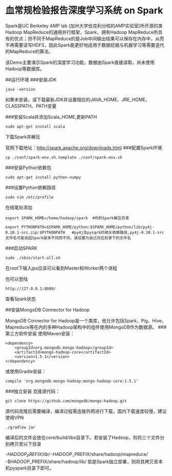 # 血常规检验报告深度学习系统 on Spark

Spark是UC Berkeley AMP lab (加州大学伯克利分校的AMP实验室)所开源的类Hadoop MapReduce的通用并行框架，Spark，拥有Hadoop MapReduce所具有的优点；但不同于MapReduce的是Job中间输出结果可以保存在内存中，从而不再需要读写HDFS，因此Spark能更好地适用于数据挖掘与机器学习等需要迭代的MapReduce的算法。

该Demo主要演示Spark的深度学习功能，数据由Spark直接读取，尚未使用Hadoop等数据库。

##运行环境
###安装JDK
```
java -version
```
如果未安装，请下载最新JDK并设置相应的JAVA_HOME、JRE_HOME、CLASSPATH、PATH变量

###安装Scala并添加Scala_HOME,更新PATH

```
sudo apt-get install scala
```

下载Spark并解压

官网下载地址：http://spark.apache.org/downloads.html
###配置Spark环境
```
cp ./conf/spark-env.sh.template ./conf/spark-env.sh
```
###安装Python依赖包
```
sudo apt-get install python-numpy
```
###设置Python依赖路径
```
sudo vim /etc/profile
```
在结尾处添加
```
export SPARK_HOME=/home/hadoop/spark  #你的Spark解压目录

export PYTHONPATH=$SPARK_HOME/python:$SPARK_HOME/python/lib/py4j-0.10.1-src.zip:$PYTHONPATH   #py4j及pysqrk的相关依赖路径,py4j-0.10.1-src文件名可能会因Spark版本不同而不同，请设置为自己对应目录下的文件名
```
###启动SPARK
```
sudo ./sbin/start-all.sh
```
在root下输入jps应该可以看到Master和Worker两个进程

也可以登陆
```
http://127.0.0.1:8080/
```
查看Spark状态

##安装MongoDB Connector for Hadoop

MongoDB Connector for Hadoop是一个类库，他允许包括Spark、Pig、Hive、Mapreduce等在内的多种Hadoop架构中的组件使用MongoDB作为数据源。
###第三方软件安装
使用Maven安装：
```
<dependency>
    <groupId>org.mongodb.mongo-hadoop</groupId>
    <artifactId>mongo-hadoop-core</artifactId>
    <version>1.5.1</version>
</dependency>
```
或使用Gradle安装：
```
compile 'org.mongodb.mongo-hadoop:mongo-hadoop-core:1.5.1'
```
###独立安装
克隆源代码：
```
git clone https://github.com/mongodb/mongo-hadoop.git
```

源代码克隆后需要编译，编译过程需连接外网进行下载，国内下载速度较慢，建议使用VPN
```
./gradlew jar
```
编译后的文件会放在core/build/libs目录下。若安装了Hadoop，则将三个文件分别拷贝至以下目录

-$HADOOP_PREFIX/lib/
-$HADOOP_PREFIX/share/hadoop/mapreduce/
-$HADOOP_PREFIX/share/hadoop/lib/
若是Spark独立部署，则将其拷贝至本机pyspark目录下即可。

